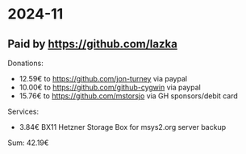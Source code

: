 # 2024-11

## Paid by https://github.com/lazka

Donations:

* 12.59€ to https://github.com/jon-turney via paypal
* 10.00€ to https://github.com/github-cygwin via paypal
* 15.76€ to https://github.com/mstorsjo via GH sponsors/debit card

Services:

* 3.84€ BX11 Hetzner Storage Box for msys2.org server backup

Sum: 42.19€
